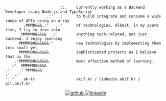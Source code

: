 ```
                       .::.    Currently working as a Backend Developer using Node.js and TypeScript
                  .:'  .:      to build integrate and consume a wide range of APIs using an array
        ,MMM8&&&.:'   .:'      of technologies. Albeit, in my spare time, I try to dive into 
       MMMMM88&&&&  .:'        anything tech-related, not just backend. I enjoy learning 
      MMMMM88&&&&&&:'          new technologies by implementing them into small yet  
      MMMMM88&&&&&&            sophisticated projects as I believe that is the 
    .:MMMMM88&&&&&&            most effective method of learning.
  .:'  MMMMM88&&&&
.:'   .:'MMM8&&&'
:'  .:'
'::'    ak-tr                  akif.kr / linkedin.akif.kr / git.akif.kr
```

<div align="center">
<a href="https://github.com/ak-tr" target="_blank">
<img src=https://img.shields.io/badge/github-%2324292e.svg?&style=for-the-badge&logo=github&logoColor=white alt=github style="margin-bottom: 5px;" />
</a>
<a href="https://linkedin.com/in/akif-karakus-59582b236" target="_blank">
<img src=https://img.shields.io/badge/linkedin-%231E77B5.svg?&style=for-the-badge&logo=linkedin&logoColor=white alt=linkedin style="margin-bottom: 5px;" />
</a>  
</div>  
  
